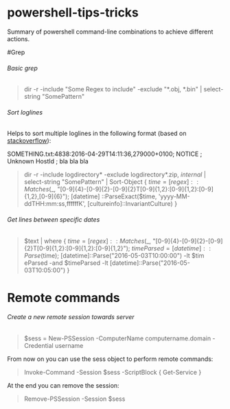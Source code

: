# powershell-tips-tricks


Summary of powershell command-line combinations to achieve different actions.


#Grep

###### Basic grep

> dir -r -include "Some Regex to include" -exclude "*.obj, *.bin" | select-string "SomePattern"

###### Sort loglines

Helps to sort multiple loglines in the following format (based on [stackoverflow](http://stackoverflow.com/questions/36976757/powershell-sort-loglines-by-date/36977633#36977633)):

SOMETHING.txt:4838:2016-04-29T14:11:36,279000+0100; NOTICE  ; Unknown HostId ; bla bla bla

> dir -r -include logdirectory* -exclude logdirectory*.zip, *internal* | select-string "SomePattern" | Sort-Object { $time = [regex]::Matches($_, "[0-9]{4}-[0-9]{2}-[0-9]{2}T[0-9]{1,2}:[0-9]{1,2}:[0-9]{1,2},[0-9]{6}"); [datetime]
::ParseExact($time, 'yyyy-MM-ddTHH:mm:ss,ffffffK', [cultureinfo]::InvariantCulture)   } 


###### Get lines between specific dates

> $text | where { $time = [regex]::Matches($_, "[0-9]{4}-[0-9]{2}-[0-9]{2}T[0-9]{1,2}:[0-9]{1,2}:[0-9]{1,2}"); $timeParsed = [datetime]::Parse($time); [datetime]::Parse("2016-05-03T10:00:00") -lt $tim
eParsed -and $timeParsed -lt [datetime]::Parse("2016-05-03T10:05:00") }

# Remote commands

###### Create a new remote session towards server

> $sess = New-PSSession -ComputerName computername.domain -Credential username

From now on you can use the sess object to perform remote commands:

>Invoke-Command -Session $sess -ScriptBlock { Get-Service }

At the end you can remove the session:

>Remove-PSSession -Session $sess
